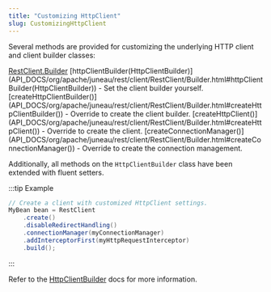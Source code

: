 ```yaml
---
title: "Customizing HttpClient"
slug: CustomizingHttpClient
---
```


Several methods are provided for customizing the underlying HTTP client and client builder classes:

<tree>
<node-0><java-class><a href="/site/apidocs/org/apache/juneau/rest/client/RestClient.Builder.html" target="_blank">RestClient.Builder</a></java-class></node-0>
<node-1><java-method>[httpClientBuilder(HttpClientBuilder)](API_DOCS/org/apache/juneau/rest/client/RestClient/Builder.html#httpClientBuilder(HttpClientBuilder)) - Set the client builder yourself.</java-method></node-1>
<node-1><java-method>[createHttpClientBuilder()](API_DOCS/org/apache/juneau/rest/client/RestClient/Builder.html#createHttpClientBuilder()) - Override to create the client builder.</java-method></node-1>
<node-1><java-method>[createHttpClient()](API_DOCS/org/apache/juneau/rest/client/RestClient/Builder.html#createHttpClient()) - Override to create the client.</java-method></node-1>
<node-1><java-method>[createConnectionManager()](API_DOCS/org/apache/juneau/rest/client/RestClient/Builder.html#createConnectionManager()) - Override to create the connection management.</java-method></node-1>
</tree>

Additionally, all methods on the `HttpClientBuilder` class have been extended with fluent setters.

:::tip Example
```java
// Create a client with customized HttpClient settings.
MyBean bean = RestClient
    .create()
    .disableRedirectHandling()
    .connectionManager(myConnectionManager)
    .addInterceptorFirst(myHttpRequestInterceptor)
    .build();
```
:::

Refer to the [HttpClientBuilder](https://hc.apache.org/httpcomponents-client-4.5.x/current/httpclient/apidocs/org/apache/http/impl/client/HttpClientBuilder.html) docs for more information.
